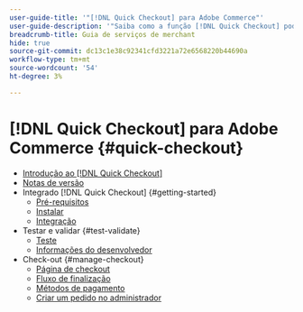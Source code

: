 ```yaml
---
user-guide-title: '"[!DNL Quick Checkout] para Adobe Commerce"'
user-guide-description: '"Saiba como a função [!DNL Quick Checkout] pode beneficiar sua instância do Adobe Commerce e como integrar e configurar com êxito a extensão."'
breadcrumb-title: Guia de serviços de merchant
hide: true
source-git-commit: dc13c1e38c92341cfd3221a72e6568220b44690a
workflow-type: tm+mt
source-wordcount: '54'
ht-degree: 3%

---
```



# [!DNL Quick Checkout] para Adobe Commerce {#quick-checkout}

- [Introdução ao [!DNL Quick Checkout]](overview.md)
- [Notas de versão](release-notes.md)
- Integrado [!DNL Quick Checkout] {#getting-started}
   - [Pré-requisitos](prerequisites.md)
   - [Instalar](install.md)
   - [Integração](onboarding.md)
- Testar e validar {#test-validate}
   - [Teste](testing.md)
   - [Informações do desenvolvedor](developer.md)
- Check-out {#manage-checkout}
   - [Página de checkout](checkout-page.md)
   - [Fluxo de finalização](checkout-flow.md)
   - [Métodos de pagamento](payment-methods.md)
   - [Criar um pedido no administrador](create-order-admin.md)
